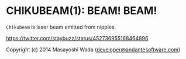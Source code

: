 CHIKUBEAM(1): BEAM! BEAM!
=========================

`Chikubeam` is laser beam emitted from nipples.

<https://twitter.com/staybuzz/status/452736955168464896>

Copyright (c) 2014 Masayoshi Wada (developer@andantesoftware.com)
